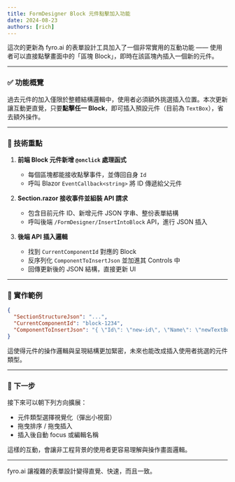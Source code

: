 ```yaml
---
title: FormDesigner Block 元件點擊加入功能
date: 2024-08-23
authors: [rich]
---
```


這次的更新為 fyro.ai 的表單設計工具加入了一個非常實用的互動功能 —— 使用者可以直接點擊畫面中的「區塊 Block」，即時在該區塊內插入一個新的元件。

---

### ✅ 功能概覽

過去元件的加入僅限於整體結構邏輯中，使用者必須額外挑選插入位置。本次更新讓互動更直覺，只要**點擊任一 Block**，即可插入預設元件（目前為 `TextBox`），省去額外操作。

---

### 🔧 技術重點

1. **前端 Block 元件新增 `@onclick` 處理函式**
   - 每個區塊都能接收點擊事件，並傳回自身 `Id`
   - 呼叫 Blazor `EventCallback<string>` 將 ID 傳遞給父元件

2. **Section.razor 接收事件並組裝 API 請求**
   - 包含目前元件 ID、新增元件 JSON 字串、整份表單結構
   - 呼叫後端 `/FormDesigner/InsertIntoBlock` API，進行 JSON 插入

3. **後端 API 插入邏輯**
   - 找到 `CurrentComponentId` 對應的 Block
   - 反序列化 `ComponentToInsertJson` 並加進其 Controls 中
   - 回傳更新後的 JSON 結構，直接更新 UI

---

### 🧪 實作範例

```json
{
  "SectionStructureJson": "...",
  "CurrentComponentId": "block-1234",
  "ComponentToInsertJson": "{ \"Id\": \"new-id\", \"Name\": \"newTextBox\" ... }"
}
```

這使得元件的操作邏輯與呈現結構更加緊密，未來也能改成插入使用者挑選的元件類型。

---

### 🌱 下一步

接下來可以朝下列方向擴展：

- 元件類型選擇視覺化（彈出小視窗）
- 拖曳排序 / 拖曳插入
- 插入後自動 focus 或編輯名稱

這樣的互動，會讓非工程背景的使用者更容易理解與操作畫面邏輯。

---

fyro.ai 讓複雜的表單設計變得直覺、快速，而且一致。
